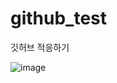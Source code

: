 # github_test
깃허브 적응하기


![image](https://github.com/user-attachments/assets/f8f92767-aabc-4ef0-afad-6a7118c0a186)
